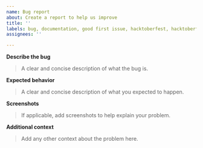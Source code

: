 ```yaml
---
name: Bug report
about: Create a report to help us improve
title: ''
labels: bug, documentation, good first issue, hacktoberfest, hacktoberfest-2022
assignees: ''

---
```


**Describe the bug**
> A clear and concise description of what the bug is.

**Expected behavior**
> A clear and concise description of what you expected to happen.

**Screenshots**
> If applicable, add screenshots to help explain your problem.

**Additional context**
> Add any other context about the problem here.
